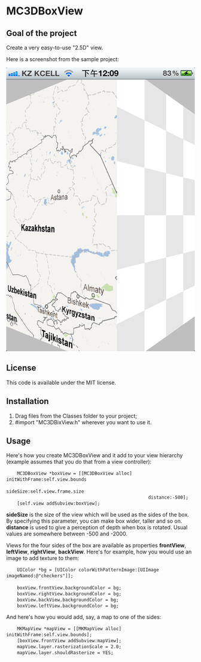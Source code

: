 # MC3DBoxView



## Goal of the project

Create a very easy-to-use "2.5D" view.

Here is a screenshot from the sample project:

![Sample project screenshot](https://github.com/Baglan/MC3DBoxView/raw/master/MC3DBoxView.png)

## License

This code is available under the MIT license.

## Installation

1. Drag files from the Classes folder to your project;
2. \#import "MC3DBixView.h" wherever you want to use it.

## Usage

Here's how you create MC3DBoxView and it add to your view hierarchy (example assumes that you do that from a view controller):

```
    MC3DBoxView *boxView = [[MC3DBoxView alloc] initWithFrame:self.view.bounds
                                                     sideSize:self.view.frame.size
                                                     distance:-500];
    [self.view addSubview:boxView];
```

__sideSize__ is the size of the view which will be used as the sides of the box. By specifying this parameter, you can make box wider, taller and so on. __distance__ is used to give a perception of depth when box is rotated. Usual values are somewhere between -500 and -2000.

Views for the four sides of the box are available as properties __frontView__, __leftView__, __rightView__, __backView__. Here's for example, how you would use an image to add texture to them:

```
    UIColor *bg = [UIColor colorWithPatternImage:[UIImage imageNamed:@"checkers"]];
    
    boxView.frontView.backgroundColor = bg;
    boxView.rightView.backgroundColor = bg;
    boxView.backView.backgroundColor = bg;
    boxView.leftView.backgroundColor = bg;
```

And here's how you would add, say, a map to one of the sides:

```
    MKMapView *mapView = [[MKMapView alloc] initWithFrame:self.view.bounds];
    [boxView.frontView addSubview:mapView];
    mapView.layer.rasterizationScale = 2.0;
    mapView.layer.shouldRasterize = YES;
```
